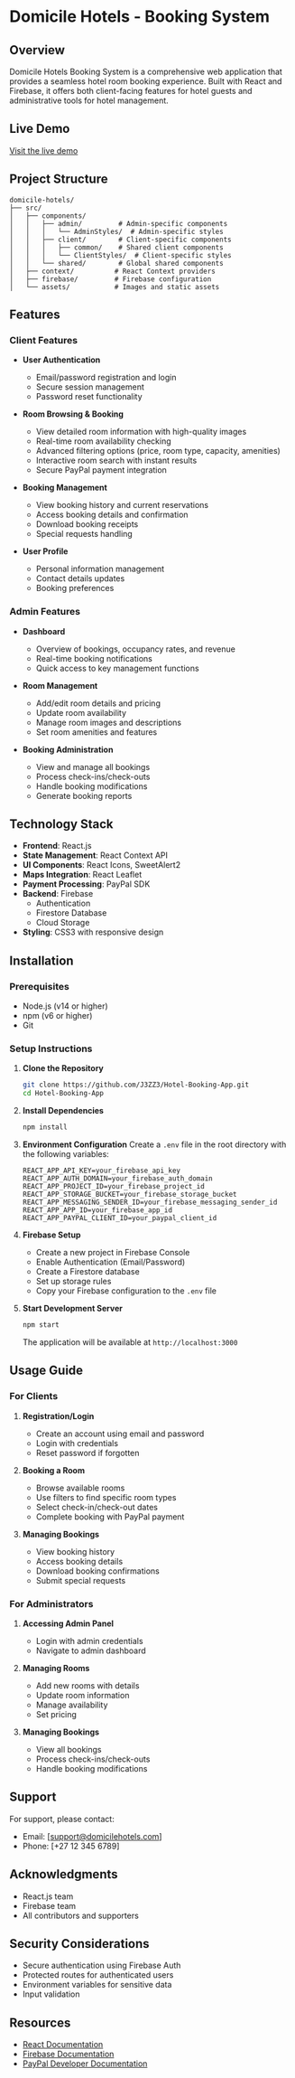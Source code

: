 # Domicile Hotels - Booking System

## Overview
Domicile Hotels Booking System is a comprehensive web application that provides a seamless hotel room booking experience. Built with React and Firebase, it offers both client-facing features for hotel guests and administrative tools for hotel management.

## Live Demo
[Visit the live demo](https://hotel-booking-app-three-steel.vercel.app/)

## Project Structure
```
domicile-hotels/
├── src/
│   ├── components/
│   │   ├── admin/         # Admin-specific components
│   │   │   └── AdminStyles/  # Admin-specific styles
│   │   ├── client/        # Client-specific components
│   │   │   ├── common/    # Shared client components
│   │   │   └── ClientStyles/  # Client-specific styles
│   │   └── shared/        # Global shared components
│   ├── context/          # React Context providers
│   ├── firebase/         # Firebase configuration
│   └── assets/           # Images and static assets
```

## Features

### Client Features
- **User Authentication**
  - Email/password registration and login
  - Secure session management
  - Password reset functionality

- **Room Browsing & Booking**
  - View detailed room information with high-quality images
  - Real-time room availability checking
  - Advanced filtering options (price, room type, capacity, amenities)
  - Interactive room search with instant results
  - Secure PayPal payment integration

- **Booking Management**
  - View booking history and current reservations
  - Access booking details and confirmation
  - Download booking receipts
  - Special requests handling

- **User Profile**
  - Personal information management
  - Contact details updates
  - Booking preferences

### Admin Features
- **Dashboard**
  - Overview of bookings, occupancy rates, and revenue
  - Real-time booking notifications
  - Quick access to key management functions

- **Room Management**
  - Add/edit room details and pricing
  - Update room availability
  - Manage room images and descriptions
  - Set room amenities and features

- **Booking Administration**
  - View and manage all bookings
  - Process check-ins/check-outs
  - Handle booking modifications
  - Generate booking reports

## Technology Stack
- **Frontend**: React.js
- **State Management**: React Context API
- **UI Components**: React Icons, SweetAlert2
- **Maps Integration**: React Leaflet
- **Payment Processing**: PayPal SDK
- **Backend**: Firebase
  - Authentication
  - Firestore Database
  - Cloud Storage
- **Styling**: CSS3 with responsive design

## Installation

### Prerequisites
- Node.js (v14 or higher)
- npm (v6 or higher)
- Git

### Setup Instructions
1. **Clone the Repository**
   ```bash
   git clone https://github.com/J3ZZ3/Hotel-Booking-App.git
   cd Hotel-Booking-App
   ```

2. **Install Dependencies**
   ```bash
   npm install
   ```

3. **Environment Configuration**
   Create a `.env` file in the root directory with the following variables:
   ```
   REACT_APP_API_KEY=your_firebase_api_key
   REACT_APP_AUTH_DOMAIN=your_firebase_auth_domain
   REACT_APP_PROJECT_ID=your_firebase_project_id
   REACT_APP_STORAGE_BUCKET=your_firebase_storage_bucket
   REACT_APP_MESSAGING_SENDER_ID=your_firebase_messaging_sender_id
   REACT_APP_APP_ID=your_firebase_app_id
   REACT_APP_PAYPAL_CLIENT_ID=your_paypal_client_id
   ```

4. **Firebase Setup**
   - Create a new project in Firebase Console
   - Enable Authentication (Email/Password)
   - Create a Firestore database
   - Set up storage rules
   - Copy your Firebase configuration to the `.env` file

5. **Start Development Server**
   ```bash
   npm start
   ```
   The application will be available at `http://localhost:3000`

## Usage Guide

### For Clients
1. **Registration/Login**
   - Create an account using email and password
   - Login with credentials
   - Reset password if forgotten

2. **Booking a Room**
   - Browse available rooms
   - Use filters to find specific room types
   - Select check-in/check-out dates
   - Complete booking with PayPal payment

3. **Managing Bookings**
   - View booking history
   - Access booking details
   - Download booking confirmations
   - Submit special requests

### For Administrators
1. **Accessing Admin Panel**
   - Login with admin credentials
   - Navigate to admin dashboard

2. **Managing Rooms**
   - Add new rooms with details
   - Update room information
   - Manage availability
   - Set pricing

3. **Managing Bookings**
   - View all bookings
   - Process check-ins/check-outs
   - Handle booking modifications

## Support
For support, please contact:
- Email: [support@domicilehotels.com]
- Phone: [+27 12 345 6789]

## Acknowledgments
- React.js team
- Firebase team
- All contributors and supporters


## Security Considerations
- Secure authentication using Firebase Auth
- Protected routes for authenticated users
- Environment variables for sensitive data
- Input validation 

## Resources
- [React Documentation](https://reactjs.org/)
- [Firebase Documentation](https://firebase.google.com/docs)
- [PayPal Developer Documentation](https://developer.paypal.com/docs)

